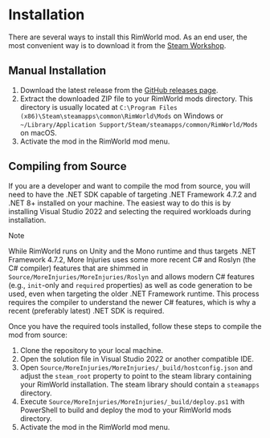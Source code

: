 # Installation

There are several ways to install this RimWorld mod. As an end user, the most convenient way is to download it from the [Steam Workshop](https://steamcommunity.com/sharedfiles/filedetails/?id=3348840185).

## Manual Installation

1. Download the latest release from the [GitHub releases page](https://github.com/frederik-hoeft/rimworld-more-injuries/releases).
2. Extract the downloaded ZIP file to your RimWorld mods directory. This directory is usually located at `C:\Program Files (x86)\Steam\steamapps\common\RimWorld\Mods` on Windows or `~/Library/Application Support/Steam/steamapps/common/RimWorld/Mods` on macOS.
3. Activate the mod in the RimWorld mod menu.

## Compiling from Source

If you are a developer and want to compile the mod from source, you will need to have the .NET SDK capable of targeting .NET Framework 4.7.2 and .NET 8+ installed on your machine. The easiest way to do this is by installing Visual Studio 2022 and selecting the required workloads during installation.

> [!NOTE]
> While RimWorld runs on Unity and the Mono runtime and thus targets .NET Framework 4.7.2, More Injuries uses some more recent C# and Roslyn (the C# compiler) features that are shimmed in `Source/MoreInjuries/MoreInjuries/Roslyn` and allows modern C# features (e.g., `init`-only and `required` properties) as well as code generation to be used, even when targeting the older .NET Framework runtime. This process requires the compiler to understand the newer C# features, which is why a recent (preferably latest) .NET SDK is required.

Once you have the required tools installed, follow these steps to compile the mod from source:

1. Clone the repository to your local machine.
2. Open the solution file in Visual Studio 2022 or another compatible IDE.
3. Open `Source/MoreInjuries/MoreInjuries/_build/hostconfig.json` and adjust the `steam_root` property to point to the steam library containing your RimWorld installation. The steam library should contain a `steamapps` directory.
4. Execute `Source/MoreInjuries/MoreInjuries/_build/deploy.ps1` with PowerShell to build and deploy the mod to your RimWorld mods directory.
5. Activate the mod in the RimWorld mod menu.